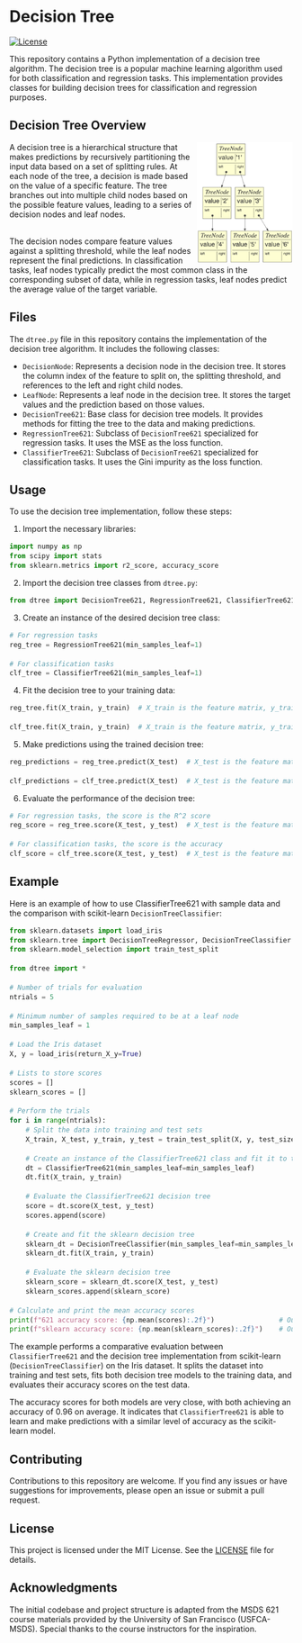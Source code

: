 # Decision Tree
[![License](https://img.shields.io/badge/license-MIT-blue.svg)](https://opensource.org/licenses/MIT)

This repository contains a Python implementation of a decision tree algorithm. The decision tree is a popular machine learning algorithm used for both classification and regression tasks. This implementation provides classes for building decision trees for classification and regression purposes.

## Decision Tree Overview
<img align="right" width=170px src="binary_tree.png" />
A decision tree is a hierarchical structure that makes predictions by recursively partitioning the input data based on a set of splitting rules. At each node of the tree, a decision is made based on the value of a specific feature. The tree branches out into multiple child nodes based on the possible feature values, leading to a series of decision nodes and leaf nodes.<br><br>

The decision nodes compare feature values against a splitting threshold, while the leaf nodes represent the final predictions. In classification tasks, leaf nodes typically predict the most common class in the corresponding subset of data, while in regression tasks, leaf nodes predict the average value of the target variable.

## Files

The `dtree.py` file in this repository contains the implementation of the decision tree algorithm. It includes the following classes:

- `DecisionNode`: Represents a decision node in the decision tree. It stores the column index of the feature to split on, the splitting threshold, and references to the left and right child nodes.
- `LeafNode`: Represents a leaf node in the decision tree. It stores the target values and the prediction based on those values.
- `DecisionTree621`: Base class for decision tree models. It provides methods for fitting the tree to the data and making predictions.
- `RegressionTree621`: Subclass of `DecisionTree621` specialized for regression tasks. It uses the MSE as the loss function.
- `ClassifierTree621`: Subclass of `DecisionTree621` specialized for classification tasks. It uses the Gini impurity as the loss function.

## Usage

To use the decision tree implementation, follow these steps:

1. Import the necessary libraries:

```python
import numpy as np
from scipy import stats
from sklearn.metrics import r2_score, accuracy_score
```

2. Import the decision tree classes from `dtree.py`:

```python
from dtree import DecisionTree621, RegressionTree621, ClassifierTree621
```

3. Create an instance of the desired decision tree class:

```python
# For regression tasks
reg_tree = RegressionTree621(min_samples_leaf=1)

# For classification tasks
clf_tree = ClassifierTree621(min_samples_leaf=1)
```

4. Fit the decision tree to your training data:

```python
reg_tree.fit(X_train, y_train)  # X_train is the feature matrix, y_train is the target values

clf_tree.fit(X_train, y_train)  # X_train is the feature matrix, y_train is the class labels
```

5. Make predictions using the trained decision tree:

```python
reg_predictions = reg_tree.predict(X_test)  # X_test is the feature matrix for test data

clf_predictions = clf_tree.predict(X_test)  # X_test is the feature matrix for test data
```

6. Evaluate the performance of the decision tree:

```python
# For regression tasks, the score is the R^2 score
reg_score = reg_tree.score(X_test, y_test)  # X_test is the feature matrix, y_test is the true target values

# For classification tasks, the score is the accuracy
clf_score = clf_tree.score(X_test, y_test)  # X_test is the feature matrix, y_test is the true class labels
```

## Example
Here is an example of how to use ClassifierTree621 with sample data and the comparison with scikit-learn `DecisionTreeClassifier`:

```python
from sklearn.datasets import load_iris
from sklearn.tree import DecisionTreeRegressor, DecisionTreeClassifier
from sklearn.model_selection import train_test_split

from dtree import *

# Number of trials for evaluation
ntrials = 5

# Minimum number of samples required to be at a leaf node
min_samples_leaf = 1

# Load the Iris dataset
X, y = load_iris(return_X_y=True)

# Lists to store scores
scores = []
sklearn_scores = []

# Perform the trials
for i in range(ntrials):
    # Split the data into training and test sets
    X_train, X_test, y_train, y_test = train_test_split(X, y, test_size=0.20)

    # Create an instance of the ClassifierTree621 class and fit it to training data
    dt = ClassifierTree621(min_samples_leaf=min_samples_leaf)
    dt.fit(X_train, y_train)
        
    # Evaluate the ClassifierTree621 decision tree
    score = dt.score(X_test, y_test)
    scores.append(score)

    # Create and fit the sklearn decision tree
    sklearn_dt = DecisionTreeClassifier(min_samples_leaf=min_samples_leaf, max_features=1.0)
    sklearn_dt.fit(X_train, y_train)
    
    # Evaluate the sklearn decision tree
    sklearn_score = sklearn_dt.score(X_test, y_test)
    sklearn_scores.append(sklearn_score)

# Calculate and print the mean accuracy scores
print(f"621 accuracy score: {np.mean(scores):.2f}")                # Output: "621 accuracy score: 0.96"
print(f"sklearn accuracy score: {np.mean(sklearn_scores):.2f}")    # Output: "sklearn accuracy score: 0.96"
```

The example performs a comparative evaluation between `ClassifierTree621` and the decision tree implementation from scikit-learn (`DecisionTreeClassifier`) on the Iris dataset. It splits the dataset into training and test sets, fits both decision tree models to the training data, and evaluates their accuracy scores on the test data. 

The accuracy scores for both models are very close, with both achieving an accuracy of 0.96 on average. It indicates that `ClassifierTree621` is able to learn and make predictions with a similar level of accuracy as the scikit-learn model.

## Contributing

Contributions to this repository are welcome. If you find any issues or have suggestions for improvements, please open an issue or submit a pull request.

## License

This project is licensed under the MIT License. See the [LICENSE](LICENSE) file for details.

## Acknowledgments

The initial codebase and project structure is adapted from the MSDS 621 course materials provided by the University of San Francisco (USFCA-MSDS). Special thanks to the course instructors for the inspiration.
